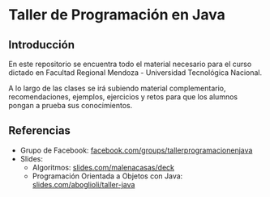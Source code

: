 # Taller de Programación en Java

## Introducción
En este repositorio se encuentra todo el material necesario para el curso
dictado en Facultad Regional Mendoza - Universidad Tecnológica Nacional.

A lo largo de las clases se irá subiendo material complementario,
recomendaciones, ejemplos, ejercicios y retos para que los alumnos pongan a
prueba sus conocimientos.

## Referencias
* Grupo de Facebook: [facebook.com/groups/tallerprogramacionenjava](https://www.facebook.com/groups/tallerprogramacionenjava/)
* Slides:
    * Algoritmos: [slides.com/malenacasas/deck](http://slides.com/malenacasas/deck)
    * Programación Orientada a Objetos con Java: [slides.com/aboglioli/taller-java](https://slides.com/aboglioli/taller-java)
